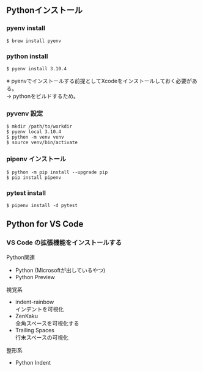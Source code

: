 ## Pythonインストール

### pyenv install

```
$ brew install pyenv
```

### python install

```
$ pyenv install 3.10.4
```
※ pyenvでインストールする前提としてXcodeをインストールしておく必要がある。  
→ pythonをビルドするため。

### pyvenv 設定

```
$ mkdir /path/to/workdir
$ pyenv local 3.10.4
$ python -m venv venv
$ source venv/bin/activate
```

### pipenv インストール

```
$ python -m pip install --upgrade pip
$ pip install pipenv
```

### pytest install

```
$ pipenv install -d pytest
```

## Python for VS Code

### VS Code の拡張機能をインストールする

Python関連
* Python (Microsoftが出しているやつ)
* Python Preview

視覚系
* indent-rainbow  
インデントを可視化
* ZenKaku  
全角スペースを可視化する
* Trailing Spaces  
行末スペースの可視化

整形系
* Python Indent
